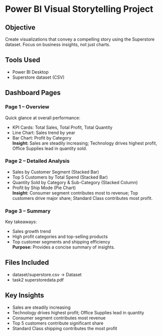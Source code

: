 # Power BI Visual Storytelling Project

## Objective
Create visualizations that convey a compelling story using the Superstore dataset. Focus on business insights, not just charts.

## Tools Used
- Power BI Desktop
- Superstore dataset (CSV)

## Dashboard Pages

### Page 1 – Overview 
Quick glance at overall performance:  
- KPI Cards: Total Sales, Total Profit, Total Quantity  
- Line Chart: Sales trend by year  
- Bar Chart: Profit by Category  
**Insight:** Sales are steadily increasing; Technology drives highest profit, Office Supplies lead in quantity sold.

### Page 2 – Detailed Analysis
 - Sales by Customer Segment (Stacked Bar)  
- Top 5 Customers by Total Spend (Stacked Bar)  
- Quantity Sold by Category & Sub-Category (Stacked Column)  
- Profit by Ship Mode (Pie Chart)  
**Insight:** Consumer segment contributes most to revenue; Top customers drive major share; Standard Class contributes most profit.

### Page 3 – Summary  
Key takeaways:  
- Sales growth trend  
- High profit categories and top-selling products  
- Top customer segments and shipping efficiency  
**Purpose:** Provides a concise summary of insights.

## Files Included
- dataset/superstore.csv → Dataset
- task2 superstoredata.pdf
## Key Insights
- Sales are steadily increasing  
- Technology drives highest profit; Office Supplies lead in quantity  
- Consumer segment contributes most revenue  
- Top 5 customers contribute significant share  
- Standard Class shipping contributes the most profit
